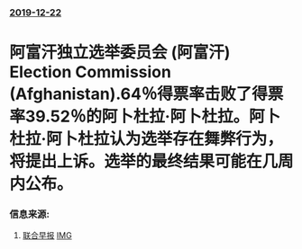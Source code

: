 ### [2019-12-22](/news/2019/12/22/index.md)

##### 
#  阿富汗独立选举委员会 (阿富汗) Election Commission (Afghanistan).64％得票率击败了得票率39.52％的阿卜杜拉·阿卜杜拉。阿卜杜拉·阿卜杜拉认为选举存在舞弊行为，将提出上诉。选举的最终结果可能在几周内公布。 




### 信息来源:

1. [联合早报](https://www.zaobao.com.sg/realtime/world/story20191222-1015295) [IMG](https://www.zaobao.com.sg/sites/default/files/styles/og_share_medium/public/images/201912/20191222/afghanistan-us-trump-thanksgiving-210055.jpg?itok=1L7ZI1W-)
